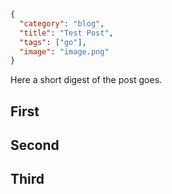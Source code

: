 ```json
{
  "category": "blog",
  "title": "Test Post",
  "tags": ["go"],
  "image": "image.png"
}
```

<!--preamble-->

Here a short digest of the post goes.

<!--more-->

## First

## Second

## Third